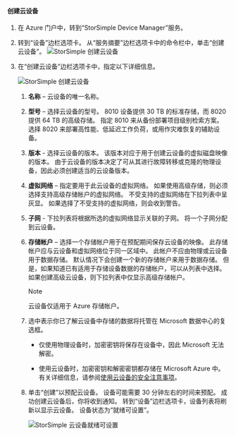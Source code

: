 #### 创建云设备
<a id="to-create-a-cloud-appliance" class="xliff"></a>

1. 在 Azure 门户中，转到“StorSimple Device Manager”服务。
2. 转到“设备”边栏选项卡。 从“服务摘要”边栏选项卡中的命令栏中，单击“创建云设备”。
    ![StorSimple 创建云设备](./media/storsimple-8000-create-cloud-appliance-u2/sca-create1.png)
3. 在“创建云设备”边栏选项卡中，指定以下详细信息。
   
    ![StorSimple 创建云设备](./media/storsimple-8000-create-cloud-appliance-u2/sca-create2.png)
   
   1. **名称** – 云设备的唯一名称。
   2. **型号** – 选择云设备的型号。 8010 设备提供 30 TB 的标准存储，而 8020 提供 64 TB 的高级存储。 指定 8010 来从备份部署项目级别检索方案。 选择 8020 来部署高性能、低延迟工作负荷，或用作灾难恢复的辅助设备。
   3. **版本** - 选择云设备的版本。 该版本对应于用于创建云设备的虚拟磁盘映像的版本。 由于云设备的版本决定了可从其进行故障转移或克隆的物理设备，因此必须创建适当的云设备版本。
   4. **虚拟网络** – 指定要用于此云设备的虚拟网络。 如果使用高级存储，则必须选择支持高级存储帐户的虚拟网络。 不受支持的虚拟网络在下拉列表中呈灰显。 如果选择了不受支持的虚拟网络，则会收到警告。
   5. **子网** - 下拉列表将根据所选的虚拟网络显示关联的子网。 将一个子网分配到云设备。
   6. **存储帐户** – 选择一个存储帐户用于在预配期间保存云设备的映像。 此存储帐户应与云设备和虚拟网络位于同一区域中。 此帐户不应由物理或云设备用于数据存储。 默认情况下会创建一个新的存储帐户来用于数据存储。 但是，如果知道已有适用于存储设备数据的存储帐户，可以从列表中选择。 如果创建高级云设备，则下拉列表中仅显示高级存储帐户。
      
      > [!NOTE]
      > 云设备仅适用于 Azure 存储帐户。
    
   7. 选中表示你已了解云设备中存储的数据将托管在 Microsoft 数据中心的复选框。
       * 仅使用物理设备时，加密密钥将保存在设备中，因此 Microsoft 无法解密。

       * 使用云设备时，加密密钥和解密密钥都存储在 Microsoft Azure 中。 有关详细信息，请参阅[使用云设备的安全注意事项](../articles/storsimple/storsimple-security.md#storsimple-virtual-device-security)。
   8. 单击“创建”以预配云设备。 设备可能需要 30 分钟左右的时间来预配。 成功创建云设备后，你将收到通知。 转到“设备”边栏选项卡，设备列表将刷新以显示云设备。 设备状态为“就绪可设置”。
      
      ![StorSimple 云设备就绪可设置](./media/storsimple-8000-create-cloud-appliance-u2/sca-create3.png)

